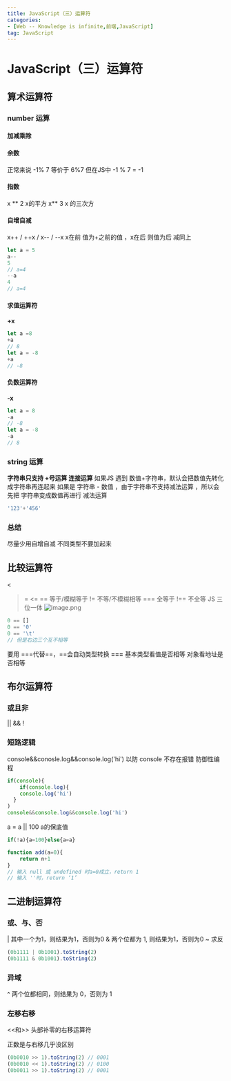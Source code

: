 ```yaml
---
title: JavaScript（三）运算符
categories: 
- [Web -- Knowledge is infinite,前端,JavaScript]
tag: JavaScript
---
```

# JavaScript（三）运算符
## 算术运算符
### number 运算
#### 加减乘除
#### 余数
正常来说 -1% 7 等价于 6%7 但在JS中
-1 % 7 = -1
#### 指数
x ** 2  x的平方
x** 3 x 的三次方
#### 自增自减
x++ / ++x / x-- / --x
x在前 值为+之前的值 ，x在后 则值为后
减同上
```javascript
let a = 5
a--
5
// a=4
--a
4
// a=4
```
#### 求值运算符
**+x**
```javascript
let a =8
+a
// 8
let a = -8
+a
// -8
```
#### 负数运算符
**-x**
```javascript
let a = 8
-a
// -8
let a = -8
-a
// 8
```
### string 运算
**字符串只支持 +号运算 连接运算**
如果JS 遇到 数值+字符串，默认会把数值先转化成字符串再连起来
如果是 字符串 - 数值 ，由于字符串不支持减法运算 ，所以会先把 字符串变成数值再进行 减法运算
```javascript
'123'+'456'
```
### 总结
尽量少用自增自减
不同类型不要加起来
## 比较运算符
>
<
>=
<=
== 等于/模糊等于
!= 不等/不模糊相等
=== 全等于
!== 不全等
JS 三位一体
![image.png](https://cdn.nlark.com/yuque/0/2021/png/23100954/1637128438859-cefddbaa-8b80-4cb8-bc74-513bdfddfca2.png#clientId=u41163619-9f41-4&from=paste&height=352&id=u44c3d785&originHeight=704&originWidth=686&originalType=binary&ratio=1&size=234348&status=done&style=none&taskId=u40d26f1f-c776-4162-8760-df30999cd26&width=343)
```javascript
0 == []
0 == '0'
0 == '\t'
// 但是右边三个互不相等
```
要用 ===代替==，==会自动类型转换
**===**
基本类型看值是否相等
对象看地址是否相等
## 布尔运算符
### 或且非
||
&&
!
### 短路逻辑
console&&conosle.log&&console.log('hi') 
以防 console 不存在报错
防御性编程
```javascript
if(console){
	if(console.log){
  	console.log('hi')
  }
)
console&&console.log&&console.log('hi')
```
a =  a || 100
a的保底值
```javascript
if(!a){a=100}else{a=a}

function add(a=0){
	return n+1
}
// 输入 null 或 undefined 时a=0成立，return 1
// 输入 ''时，return ‘1’
```
## 二进制运算符
### 或、与、否
| 其中一个为1，则结果为1，否则为0
& 两个位都为 1, 则结果为1，否则为0
~ 求反
```javascript
(0b1111 | 0b1001).toString(2)
(0b1111 & 0b1001).toString(2)
```
### 异域
^
两个位都相同，则结果为 0，否则为 1
### 左移右移
<<和>>
头部补零的右移运算符
>>>
正数是与右移几乎没区别
```javascript
(0b0010 >> 1).toString(2) // 0001
(0b0010 << 1).toString(2) // 0100
(0b0011 >> 1).toString(2) // 0001
```
